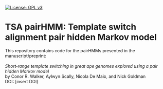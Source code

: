 [![License: GPL v3](https://img.shields.io/badge/License-GPLv3-blue.svg)](https://www.gnu.org/licenses/gpl-3.0)

# TSA pairHMM: Template switch alignment pair hidden Markov model

This repository contains code for the pairHMMs presented in the manuscript/preprint: <br/><br/>
_Short-range template switching in great ape genomes explored using a pair hidden Markov model_ <br/>
by Conor R. Walker, Aylwyn Scally, Nicola De Maio, and Nick Goldman <br/>
DOI: [insert DOI]
